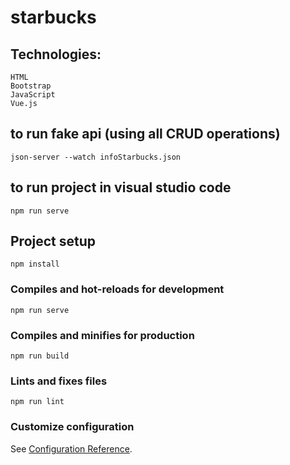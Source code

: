 # starbucks

## Technologies:
```
HTML
Bootstrap 
JavaScript
Vue.js
```
## to run fake api (using all CRUD operations)
```
json-server --watch infoStarbucks.json    
```
## to run project in visual studio code
```
npm run serve     
```

## Project setup
```
npm install
```

### Compiles and hot-reloads for development
```
npm run serve
```

### Compiles and minifies for production
```
npm run build
```

### Lints and fixes files
```
npm run lint
```

### Customize configuration
See [Configuration Reference](https://cli.vuejs.org/config/).
